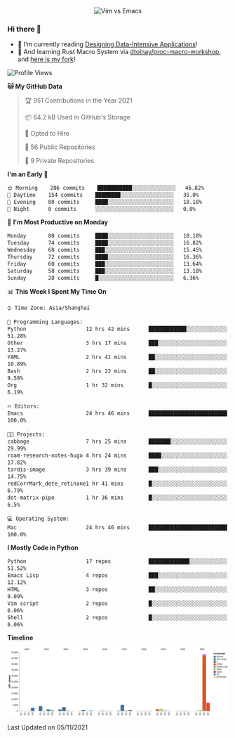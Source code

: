 <p align="center">
    <img src="https://gist.githubusercontent.com/coldnight/e696baffb094e71c96cb302118878eae/raw/40ea5053a6f66cc65f90f437e4173497da225958/banner.gif" alt="Vim vs Emacs" />
</p>

### Hi there 👋

- 📖 I’m currently reading [Designing Data-Intensive Applications](https://www.oreilly.com/library/view/designing-data-intensive-applications/9781491903063/)!
- 🌱 And learning Rust Macro System via [dtolnay/proc-macro-workshop](https://github.com/dtolnay/proc-macro-workshop), and [here is my fork](https://github.com/coldnight/proc-macro-workshop)!

<!--START_SECTION:waka-->
![Profile Views](http://img.shields.io/badge/Profile%20Views-2-blue)

**🐱 My GitHub Data** 

> 🏆 951 Contributions in the Year 2021
 > 
> 📦 64.2 kB Used in GitHub's Storage 
 > 
> 💼 Opted to Hire
 > 
> 📜 56 Public Repositories 
 > 
> 🔑 9 Private Repositories  
 > 
**I'm an Early 🐤** 

```text
🌞 Morning    206 commits    ███████████░░░░░░░░░░░░░░   46.82% 
🌆 Daytime    154 commits    ████████░░░░░░░░░░░░░░░░░   35.0% 
🌃 Evening    80 commits     ████░░░░░░░░░░░░░░░░░░░░░   18.18% 
🌙 Night      0 commits      ░░░░░░░░░░░░░░░░░░░░░░░░░   0.0%

```
📅 **I'm Most Productive on Monday** 

```text
Monday       80 commits     ████░░░░░░░░░░░░░░░░░░░░░   18.18% 
Tuesday      74 commits     ████░░░░░░░░░░░░░░░░░░░░░   16.82% 
Wednesday    68 commits     ███░░░░░░░░░░░░░░░░░░░░░░   15.45% 
Thursday     72 commits     ████░░░░░░░░░░░░░░░░░░░░░   16.36% 
Friday       60 commits     ███░░░░░░░░░░░░░░░░░░░░░░   13.64% 
Saturday     58 commits     ███░░░░░░░░░░░░░░░░░░░░░░   13.18% 
Sunday       28 commits     █░░░░░░░░░░░░░░░░░░░░░░░░   6.36%

```


📊 **This Week I Spent My Time On** 

```text
⌚︎ Time Zone: Asia/Shanghai

💬 Programming Languages: 
Python                   12 hrs 42 mins      ████████████░░░░░░░░░░░░░   51.28% 
Other                    3 hrs 17 mins       ███░░░░░░░░░░░░░░░░░░░░░░   13.27% 
YAML                     2 hrs 41 mins       ██░░░░░░░░░░░░░░░░░░░░░░░   10.89% 
Bash                     2 hrs 22 mins       ██░░░░░░░░░░░░░░░░░░░░░░░   9.58% 
Org                      1 hr 32 mins        █░░░░░░░░░░░░░░░░░░░░░░░░   6.19%

🔥 Editors: 
Emacs                    24 hrs 46 mins      █████████████████████████   100.0%

🐱‍💻 Projects: 
cabbage                  7 hrs 25 mins       ███████░░░░░░░░░░░░░░░░░░   29.99% 
roam-research-notes-hugo 4 hrs 24 mins       ████░░░░░░░░░░░░░░░░░░░░░   17.82% 
tardis-image             3 hrs 39 mins       ███░░░░░░░░░░░░░░░░░░░░░░   14.75% 
redCorrMark_dete_retinane1 hr 41 mins        █░░░░░░░░░░░░░░░░░░░░░░░░   6.79% 
dot-matrix-pipe          1 hr 36 mins        █░░░░░░░░░░░░░░░░░░░░░░░░   6.5%

💻 Operating System: 
Mac                      24 hrs 46 mins      █████████████████████████   100.0%

```

**I Mostly Code in Python** 

```text
Python                   17 repos            █████████████░░░░░░░░░░░░   51.52% 
Emacs Lisp               4 repos             ███░░░░░░░░░░░░░░░░░░░░░░   12.12% 
HTML                     3 repos             ██░░░░░░░░░░░░░░░░░░░░░░░   9.09% 
Vim script               2 repos             █░░░░░░░░░░░░░░░░░░░░░░░░   6.06% 
Shell                    2 repos             █░░░░░░░░░░░░░░░░░░░░░░░░   6.06%

```


**Timeline**

![Chart not found](https://raw.githubusercontent.com/coldnight/coldnight/master/charts/bar_graph.png) 


 Last Updated on 05/11/2021
<!--END_SECTION:waka-->
